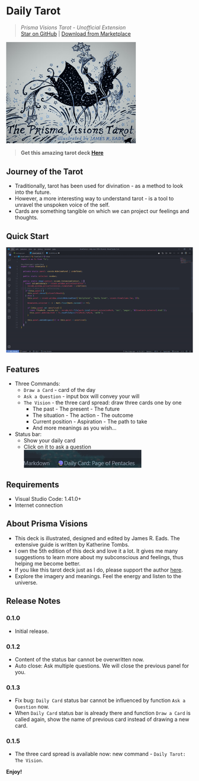 # Daily Tarot

> _Prisma Visions Tarot - Unofficial Extension_ <br/>
> [Star on GitHub](https://github.com/Raptazure/daily-tarot)  |  [Download from Marketplace](https://marketplace.visualstudio.com/items?itemName=raptazure.daily-tarot)  


<img src="https://github.com/Raptazure/daily-tarot/blob/master/images/header.jpg?raw=true" width="350px">

> **Get this amazing tarot deck [Here](https://www.jamesreadsmerch.com/products/prismavisions)**

## Journey of the Tarot

- Traditionally, tarot has been used for divination - as a method to look into the future.
- However, a more interesting way to understand tarot - is a tool to unravel the unspoken voice of the self.
- Cards are something tangible on which we can project our feelings and thoughts.

## Quick Start

![](https://github.com/Raptazure/daily-tarot/blob/master/images/demo.gif?raw=true)

## Features

- Three Commands: 
  - `Draw a Card` - card of the day
  - `Ask a Question` - input box will convey your will
  - `The Vision` - the three card spread: draw three cards one by one
    - The past - The present - The future
    - The situation - The action - The outcome
    - Current position - Aspiration - The path to take
    - And more meanings as you wish...
- Status bar:
  - Show your daily card
  - Click on it to ask a question  
![](https://github.com/Raptazure/daily-tarot/blob/master/images/status.png?raw=true)

## Requirements

- Visual Studio Code: 1.41.0+
- Internet connection

## About Prisma Visions

- This deck is illustrated, designed and edited by James R. Eads. The extensive guide is written by Katherine Tombs.
- I own the 5th edition of this deck and love it a lot. It gives me many suggestions to learn more about my subconscious and feelings, thus helping me become better.
- If you like this tarot deck just as I do, please support the author [here](https://www.jamesreadsmerch.com/products/prismavisions).
- Explore the imagery and meanings. Feel the energy and listen to the universe.

## Release Notes

### 0.1.0

- Initial release.

### 0.1.2

- Content of the status bar cannot be overwritten now.
- Auto close: Ask multiple questions. We will close the previous panel for you.

### 0.1.3

- Fix bug: `Daily Card` status bar cannot be influenced by function `Ask a Question` now.
- When `Daily Card` status bar is already there and function `Draw a Card` is called again, show the name of previous card instead of drawing a new card.

### 0.1.5

- The three card spread is available now: new command - `Daily Tarot: The Vision`.

**Enjoy!**

